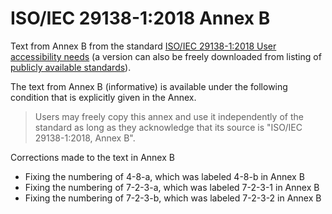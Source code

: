 # ISO/IEC 29138-1:2018 Annex B
Text from Annex B from the standard [ISO/IEC 29138-1:2018 User accessibility needs](https://www.iso.org/standard/71953.html) 
(a version can also be freely downloaded from listing of [publicly available standards](https://standards.iso.org/ittf/PubliclyAvailableStandards/index.html)).

The text from Annex B (informative) is available under the following condition that is explicitly given in the Annex.
> Users may freely copy this annex and use it independently of the standard as long as they acknowledge that its source is "ISO/IEC 29138-1:2018, Annex B".

Corrections made to the text in Annex B
 - Fixing the numbering of 4-8-a, which was labeled 4-8-b in Annex B
 - Fixing the numbering of 7-2-3-a, which was labeled 7-2-3-1 in Annex B
 - Fixing the numbering of 7-2-3-b, which was labeled 7-2-3-2 in Annex B
